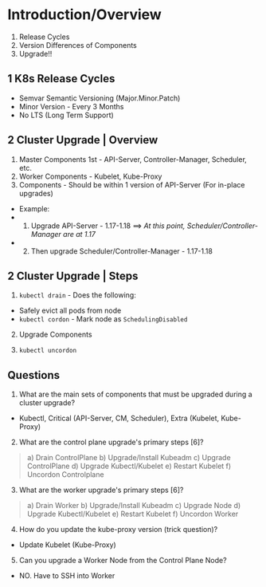 # Introduction/Overview

1) Release Cycles
2) Version Differences of Components
3) Upgrade!!

## 1 K8s Release Cycles
- Semvar Semantic Versioning (Major.Minor.Patch)
- Minor Version - Every 3 Months
- No LTS (Long Term Support)

## 2 Cluster Upgrade | Overview
1) Master Components 1st - API-Server, Controller-Manager, Scheduler, etc.
2) Worker Components - Kubelet, Kube-Proxy
3) Components - Should be within 1 version of API-Server (For in-place upgrades)
  - Example:
  - 1) Upgrade API-Server - 1.17-1.18 ==> *At this point, Scheduler/Controller-Manager are at 1.17*
  - 2) Then upgrade Scheduler/Controller-Manager - 1.17-1.18

## 2 Cluster Upgrade | Steps
1) `kubectl drain` - Does the following:
- Safely evict all pods from node
- `kubectl cordon` - Mark node as `SchedulingDisabled` 

2) Upgrade Components

3) `kubectl uncordon`

## Questions
1) What are the main sets of components that must be upgraded during a cluster upgrade?
- Kubectl, Critical (API-Server, CM, Scheduler), Extra (Kubelet, Kube-Proxy) 

2) What are the control plane upgrade's primary steps [6]?
> a) Drain ControlPlane
> b) Upgrade/Install Kubeadm
> c) Upgrade ControlPlane
> d) Upgrade Kubectl/Kubelet
> e) Restart Kubelet
> f) Uncordon Controlplane

3) What are the worker upgrade's primary steps [6]?
> a) Drain Worker
> b) Upgrade/Install Kubeadm
> c) Upgrade Node
> d) Upgrade Kubectl/Kubelet
> e) Restart Kubelet
> f) Uncordon Worker

4) How do you update the kube-proxy version (trick question)?
- Update Kubelet (Kube-Proxy)

5) Can you upgrade a Worker Node from the Control Plane Node? 
- NO. Have to SSH into Worker
